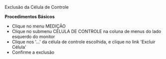 Exclusão da Célula de Controle

  <b>Procedimentos Básicos</b>
  
* Clique no menu MEDIÇÃO
* Clique no submenu CÉLULA DE CONTROLE na coluna de menus do lado esquerdo do monitor
* Clique nos '...' da célula de controle escolhida, e clique no link 'Excluir Célula'
* Confirme a exclusão
